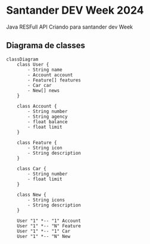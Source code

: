 # Santander DEV Week 2024
Java RESFull API Criando para santander dev Week 

## Diagrama de classes 

``` mermaid
classDiagram
    class User {
        - String name
        - Account account
        - Feature[] features
        - Car car
        - New[] news
    }

    class Account {
        - String number
        - String agency
        - float balance
        - float limit
    }

    class Feature {
        - String icon
        - String description
    }

    class Car {
        - String number
        - float limit
    }

    class New {
        - String icons
        - String description
    }

    User "1" *-- "1" Account
    User "1" *-- "N" Feature
    User "1" *-- "1" Car
    User "1" *-- "N" New
   ```
